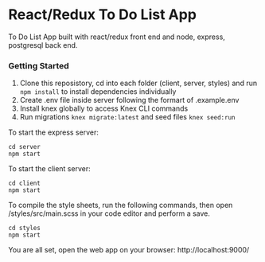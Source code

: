 # React/Redux To Do List App

To Do List App built with react/redux front end and node, express, postgresql back end.

<!-- [Deployed Version](https://gabriella-blog.herokuapp.com/) -->

### Getting Started

1) Clone this reposistory, cd into each folder (client, server, styles) and run `npm install` to install dependencies individually 
2) Create .env file inside server following the formart of .example.env 
3) Install knex globally to access Knex CLI commands
4) Run migrations `knex migrate:latest` and seed files `knex seed:run`

To start the express server:
```
cd server
npm start
```

To start the client server:
```
cd client
npm start
```

To compile the style sheets, run the following commands, then open /styles/src/main.scss in your code editor and perform a save.

``` 
cd styles
npm start
```

You are all set, open the web app on your browser: http://localhost:9000/
